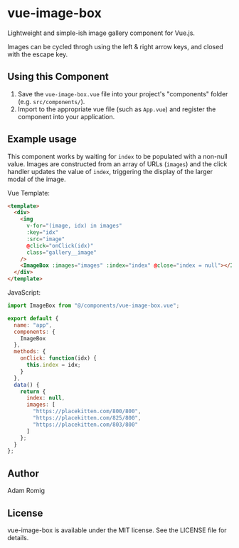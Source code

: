 # vue-image-box

Lightweight and simple-ish image gallery component for Vue.js.

Images can be cycled throgh using the left & right arrow keys, and closed with the escape key.

## Using this Component

1. Save the `vue-image-box.vue` file into your project's "components" folder (e.g. `src/components/`).
2. Import to the appropriate vue file (such as `App.vue`) and register the component into your application.

## Example usage

This component works by waiting for `index` to be populated with a non-null value. Images are constructed from an array of URLs (`images`) and the click handler updates the value of `index`, triggering the display of the larger modal of the image.

Vue Template:

```html
<template>
  <div>
    <img
      v-for="(image, idx) in images"
      :key="idx"
      :src="image"
      @click="onClick(idx)"
      class="gallery__image"
    />
    <ImageBox :images="images" :index="index" @close="index = null"></ImageBox>
  </div>
</template>
```

JavaScript:

```javascript
import ImageBox from "@/components/vue-image-box.vue";

export default {
  name: "app",
  components: {
    ImageBox
  },
  methods: {
    onClick: function(idx) {
      this.index = idx;
    }
  },
  data() {
    return {
      index: null,
      images: [
        "https://placekitten.com/800/800",
        "https://placekitten.com/825/800",
        "https://placekitten.com/803/800"
      ]
    };
  }
};
```

## Author

Adam Romig

## License

vue-image-box is available under the MIT license. See the LICENSE file for details.
